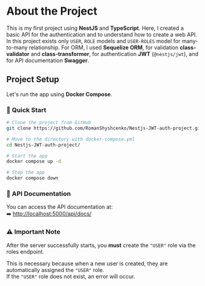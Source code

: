 # About the Project
This is my first project using **NestJS** and **TypeScript**. Here, I created a basic API for the authentication and
to understand how to create a web API.
In this project exists only `USER`,  `ROLE` models and `USER-ROLES` model for many-to-many relationship.
For ORM, I used **Sequelize ORM**, for validation **class-validator** and **class-transformer**, for authentication **JWT** (`@nestjs/jwt`), and for API documentation **Swagger**.

## Project Setup
Let's run the app using **Docker Compose**.

### 🚀 Quick Start

```bash
# Clone the project from GitHub
git clone https://github.com/RomanShyshcenko/Nestjs-JWT-auth-project.git

# Move to the directory with docker-compose.yml
cd Nestjs-JWT-auth-project/

# Start the app
docker compose up -d

# Stop the app
docker compose down
```

### 📌 API Documentation
You can access the API documentation at:  
➡️ [http://localhost:5000/api/docs/](http://localhost:5000/api/docs/)

### ⚠️ Important Note
After the server successfully starts, you **must** create the `"USER"` role via the roles endpoint.

This is necessary because when a new user is created, they are automatically assigned the `"USER"` role.  
If the `"USER"` role does not exist, an error will occur.  